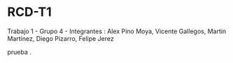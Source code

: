 # RCD-T1
Trabajo 1 - Grupo 4 - Integrantes : Alex Pino Moya, Vicente Gallegos, Martin Martínez, Diego Pizarro, Felipe Jerez

prueba
.